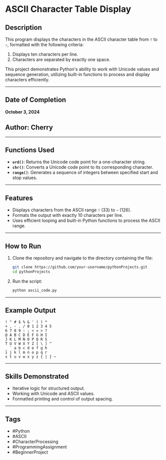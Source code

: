 # ASCII Character Table Display

## Description
This program displays the characters in the ASCII character table from `!` to `~`, formatted with the following criteria:

1. Displays ten characters per line.
2. Characters are separated by exactly one space.

This project demonstrates Python's ability to work with Unicode values and sequence generation, utilizing built-in functions to process and display characters efficiently.

---

## Date of Completion
**October 3, 2024**

## Author: Cherry

---

## Functions Used

- **`ord()`**: Returns the Unicode code point for a one-character string.
- **`chr()`**: Converts a Unicode code point to its corresponding character.
- **`range()`**: Generates a sequence of integers between specified start and stop values.

---

## Features

- Displays characters from the ASCII range `!` (33) to `~` (126).
- Formats the output with exactly 10 characters per line.
- Uses efficient looping and built-in Python functions to process the ASCII range.

---

## How to Run

1. Clone the repository and navigate to the directory containing the file:
   ```bash
   git clone https://github.com/your-username/pythonProjects.git
   cd pythonProjects
   ```

2. Run the script:
   ```bash
   python ascii_code.py
   ```

---

## Example Output

```
! " # $ % & ' ( ) * 
+ , - . / 0 1 2 3 4 5 
6 7 8 9 : ; < = > ? 
@ A B C D E F G H I 
J K L M N O P Q R S 
T U V W X Y Z [ \ ] ^ 
_ ` a b c d e f g h 
i j k l m n o p q r 
s t u v w x y z { | } ~
```

---

## Skills Demonstrated

- Iterative logic for structured output.
- Working with Unicode and ASCII values.
- Formatted printing and control of output spacing.

---

## Tags

- #Python
- #ASCII
- #CharacterProcessing
- #ProgrammingAssignment
- #BeginnerProject
